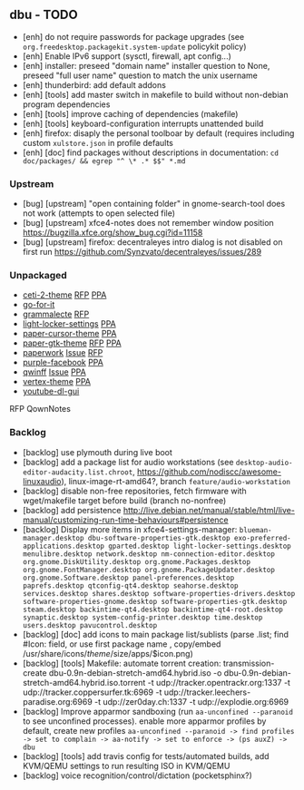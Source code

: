 ## dbu - TODO

 * [enh] do not require passwords for package upgrades (see `org.freedesktop.packagekit.system-update` policykit policy)
 * [enh] Enable IPv6 support (sysctl, firewall, apt config...)
 * [enh] installer: preseed "domain name" installer question to None, preseed "full user name" question to match the unix username
 * [enh] thunderbird: add default addons
 * [enh] [tools] add master switch in makefile to build without non-debian program dependencies
 * [enh] [tools] improve caching of dependencies (makefile)
 * [enh] [tools] keyboard-configuration interrupts unattended build
 * [enh] firefox: disaply the personal toolboar by default (requires including custom `xulstore.json` in profile defaults
 * [enh] [doc] find packages without descriptions in documentation: `cd doc/packages/ && egrep "^ \* .* $$" *.md`


### Upstream

 * [bug] [upstream] "open containing folder" in gnome-search-tool does not work (attempts to open selected file)
 * [bug] [upstream] xfce4-notes does not remember window position https://bugzilla.xfce.org/show_bug.cgi?id=11158
 * [bug] [upstream] firefox: decentraleyes intro dialog is not disabled on first run https://github.com/Synzvato/decentraleyes/issues/289

### Unpackaged

 * [ceti-2-theme](https://github.com/horst3180/Ceti-2-theme) [RFP](http://bugs.debian.org/cgi-bin/bugreport.cgi?bug=862402) [PPA](http://download.opensuse.org/repositories/home:/Horst3180/Debian_8.0/all/)
 * [go-for-it](https://github.com/mank319/Go-For-It)
 * [grammalecte](https://www.dicollecte.org/grammalecte/telecharger.php) [RFP](http://bugs.debian.org/860579)
 * [light-locker-settings](https://launchpad.net/light-locker-settings) [PPA](http://archive.ubuntu.com/ubuntu/pool/universe/l/light-locker-settings/)
 * [paper-cursor-theme](https://github.com/snwh/paper-cursor-theme) [PPA](http://ppa.launchpad.net/snwh/pulp/ubuntu/pool/main/p/)
 * [paper-gtk-theme](https://github.com/snwh/paper-gtk-theme) [RFP](http://bugs.debian.org/cgi-bin/bugreport.cgi?bug=862403) [PPA](http://ppa.launchpad.net/snwh/pulp/ubuntu/pool/main/p/)
 * [paperwork](https://github.com/openpaperwork/paperwork/) [Issue](https://github.com/openpaperwork/paperwork/issues/466) [RFP](https://bugs.debian.org/721287)
 * [purple-facebook](https://github.com/dequis/purple-facebook/wiki) [PPA](http://download.opensuse.org/repositories/home:/jgeboski/Debian_9.0/amd64/)
 * [qwinff](https://qwinff.github.io/) [Issue](https://github.com/qwinff/qwinff/issues/18) [PPA](http://ppa.launchpad.net/lzh9102/qwinff/ubuntu/pool/main/q/)
 * [vertex-theme](https://github.com/horst3180/Vertex-theme) [PPA](http://download.opensuse.org/repositories/home:/Horst3180/Debian_8.0/all/)
 * [youtube-dl-gui](https://github.com/MrS0m30n3/youtube-dl-gui/releases)


RFP QownNotes



### Backlog

 * [backlog] use plymouth during live boot
 * [backlog] add a package list for audio workstations (see `desktop-audio-editor-audacity.list.chroot`, https://github.com/nodiscc/awesome-linuxaudio), linux-image-rt-amd64?, branch `feature/audio-workstation`
 * [backlog] disable non-free repositories, fetch firmware with wget/makefile target before build (branch no-nonfree)
 * [backlog] add persistence http://live.debian.net/manual/stable/html/live-manual/customizing-run-time-behaviours#persistence
 * [backlog] Display more items in xfce4-settings-manager: `blueman-manager.desktop dbu-software-properties-gtk.desktop exo-preferred-applications.desktop gparted.desktop light-locker-settings.desktop menulibre.desktop network.desktop nm-connection-editor.desktop org.gnome.DiskUtility.desktop org.gnome.Packages.desktop org.gnome.FontManager.desktop org.gnome.PackageUpdater.desktop org.gnome.Software.desktop panel-preferences.desktop paprefs.desktop qtconfig-qt4.desktop seahorse.desktop services.desktop shares.desktop software-properties-drivers.desktop software-properties-gnome.desktop software-properties-gtk.desktop steam.desktop backintime-qt4.desktop backintime-qt4-root.desktop synaptic.desktop system-config-printer.desktop time.desktop users.desktop pavucontrol.desktop`
 * [backlog] [doc] add icons to main package list/sublists (parse .list; find #Icon: field, or use first package name , copy/embed /usr/share/icons/$theme/$size/apps/$icon.png)
 * [backlog] [tools] Makefile: automate torrent creation: transmission-create dbu-0.9n-debian-stretch-amd64.hybrid.iso -o dbu-0.9n-debian-stretch-amd64.hybrid.iso.torrent -t  udp://tracker.opentrackr.org:1337 -t  udp://tracker.coppersurfer.tk:6969   -t udp://tracker.leechers-paradise.org:6969 -t  udp://zer0day.ch:1337 -t  udp://explodie.org:6969
 * [backlog] Improve apparmor sandboxing (run `aa-unconfined --paranoid` to see unconfined processes). enable more apparmor profiles by default, create new profiles `aa-unconfined --paranoid -> find profiles -> set to complain -> aa-notify -> set to enforce -> (ps auxZ) -> dbu`
 * [backlog] [tools] add travis config for tests/automated builds, add KVM/QEMU settings to run resulting ISO in KVM/QEMU
 * [backlog] voice recognition/control/dictation (pocketsphinx?)